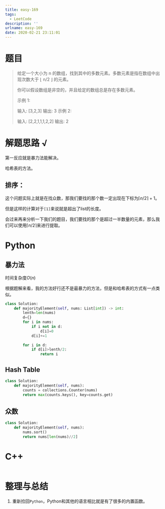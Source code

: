 ```yaml
---
title: easy-169
tags:
  - LeetCode
description: ''
urlname: easy-169
date: 2020-02-21 23:11:01
---
```


# 题目

> 给定一个大小为 n 的数组，找到其中的多数元素。多数元素是指在数组中出现次数大于 ⌊ n/2 ⌋ 的元素。
>
> 你可以假设数组是非空的，并且给定的数组总是存在多数元素。
>
> 示例 1:
>
> 输入: [3,2,3]
> 输出: 3
> 示例 2:
>
> 输入: [2,2,1,1,1,2,2]
> 输出: 2

# 解题思路 √

第一反应就是暴力法能解决。

哈希表的方法。

## 排序：

这个问题实际上就是在找众数，那我们要找的那个数一定出现在下标为$\left \lceil n/2 \right \rceil+1$。

但是这样的计算对于`[1]`来说就是超出了list的长度。

会过来再来分析一下我们的题目，我们要找的那个是超过一半数量的元素，那么我们可以使用$\left \lceil n/2 \right \rceil$来进行提取。



# Python

## 暴力法

时间复杂度$O(n)$

根据题解来看，我的方法好行还不是最暴力的方法，但是和哈希表的方式有一点类似。

```python
class Solution:
    def majorityElement(self, nums: List[int]) -> int:
        lenth=len(nums)
        d={}
        for i in nums:
            if i not in d:
                d[i]=0
            d[i]+=1
        
        for i in d:
            if d[i]>lenth/2:
                return i
```

## Hash Table

```python
class Solution:
    def majorityElement(self, nums):
        counts = collections.Counter(nums)
        return max(counts.keys(), key=counts.get)
```

## 众数

```python
class Solution:
    def majorityElement(self, nums):
        nums.sort()
        return nums[len(nums)//2]
```



# C++

```cpp

```



# 整理与总结

1. 重新捡回`Python`，Python和其他的语言相比就是有了很多的内置函数。

